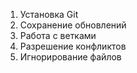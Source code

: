 1. Установка Git
2. Сохранение обновлений
3. Работа с ветками
4. Разрешение конфликтов
5. Игнорирование файлов
